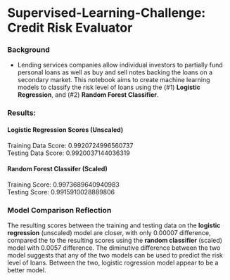 # Supervised-Learning-Challenge: Credit Risk Evaluator

### Background

* Lending services companies allow individual investors to partially fund personal loans as well as buy and sell notes backing the loans on a secondary market. This notebook aims to create machine learning models to classify the risk level of loans using the (#1) **Logistic Regression**, and (#2) **Random Forest Classifier**.

### Results:

#### Logistic Regression Scores (Unscaled)
Training Data Score: 0.9920724996560737
<br>
Testing Data Score: 0.9920037144036319

#### Random Forest Classifer (Scaled)
Training Score: 0.9973689640940983
<br>
Testing Score: 0.9915910028889806

### Model Comparison Reflection
The resulting scores between the training and testing data on the **logistic regression** (unscaled) model are closer, with only 0.00007 difference, compared the to the resulting scores using the **random classifier** (scaled) model with 0.0057 difference.  The diminutive difference between the two model suggests that any of the two models can be used to predict the risk level of loans. Between the two, logistic rogression model appear to be a better model.
